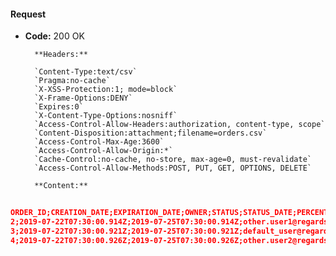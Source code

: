 #### Request

* **Code:** 200 OK

        **Headers:**

        `Content-Type:text/csv`
        `Pragma:no-cache`
        `X-XSS-Protection:1; mode=block`
        `X-Frame-Options:DENY`
        `Expires:0`
        `X-Content-Type-Options:nosniff`
        `Access-Control-Allow-Headers:authorization, content-type, scope`
        `Content-Disposition:attachment;filename=orders.csv`
        `Access-Control-Max-Age:3600`
        `Access-Control-Allow-Origin:*`
        `Cache-Control:no-cache, no-store, max-age=0, must-revalidate`
        `Access-Control-Allow-Methods:POST, PUT, GET, OPTIONS, DELETE`

        **Content:**

```json
    
ORDER_ID;CREATION_DATE;EXPIRATION_DATE;OWNER;STATUS;STATUS_DATE;PERCENT_COMPLETE;FILES_IN_ERROR
2;2019-07-22T07:30:00.914Z;2019-07-25T07:30:00.914Z;other.user1@regards.fr;PENDING;2019-07-22T07:30:00.914Z;0;0
3;2019-07-22T07:30:00.921Z;2019-07-25T07:30:00.921Z;default_user@regards.fr;PENDING;2019-07-22T07:30:00.921Z;0;0
4;2019-07-22T07:30:00.926Z;2019-07-25T07:30:00.926Z;other.user2@regards.fr;PENDING;2019-07-22T07:30:00.926Z;0;0

```
